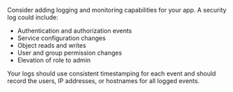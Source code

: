 Consider adding logging and monitoring capabilities for your app. A security log could include:

- Authentication and authorization events
- Service configuration changes
- Object reads and writes
- User and group permission changes
- Elevation of role to admin

Your logs should use consistent timestamping for each event and should record the users, IP addresses, or hostnames for all logged events.
